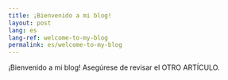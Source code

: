 ```yaml
---
title: ¡Bienvenido a mi blog!
layout: post
lang: es
lang-ref: welcome-to-my-blog
permalink: es/welcome-to-my-blog
---
```


¡Bienvenido a mi blog! Asegúrese de revisar el OTRO ARTÍCULO.